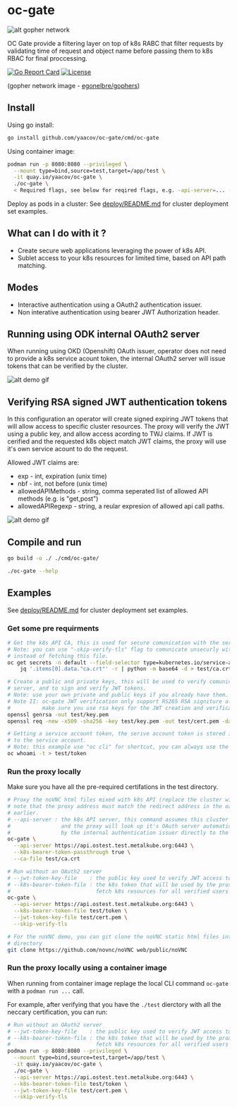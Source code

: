 # oc-gate

![alt gopher network](https://raw.githubusercontent.com/yaacov/oc-gate/main/web/public/network-side.png)

OC Gate provide a filtering layer on top of k8s RABC that filter requests by validating time of request
and object name before passing them to k8s RBAC for final proccessing.

[![Go Report Card](https://goreportcard.com/badge/github.com/yaacov/oc-gate)](https://goreportcard.com/report/github.com/yaacov/oc-gate)
[![License](https://img.shields.io/badge/License-Apache%202.0-blue.svg)](https://opensource.org/licenses/Apache-2.0)

(gopher network image - [egonelbre/gophers](https://github.com/egonelbre/gophers))

## Install

Using go install:

``` bash
go install github.com/yaacov/oc-gate/cmd/oc-gate
```

Using container image:

``` bash
podman run -p 8080:8080 --privileged \
  --mount type=bind,source=test,target=/app/test \
  -it quay.io/yaacov/oc-gate \
  ./oc-gate \
  < Required flags, see below for reqired flags, e.g. -api-server=... -ca-file=...  >
```

Deploy as pods in a cluster:
See [deploy/README.md](/deploy) for cluster deployment set examples.

## What can I do with it ?

- Create secure web applications leveraging the power of k8s API.
- Sublet access to your k8s resources for limited time, based on API path matching.

## Modes

- Interactive authentication using a OAuth2 authentication issuer.
- Non interative authentication using bearer JWT Authorization header.

## Running using ODK internal OAuth2 server

When running using OKD (Openshift) OAuth issuer, operator does not need to provide a k8s service acount token,
the internal OAuth2 server will issue tokens that can be verified by the cluster.

![alt demo gif](https://raw.githubusercontent.com/yaacov/oc-gate/main/web/public/using_okd_oauth.gif)

## Verifying RSA signed JWT authentication tokens

In this configuration an operator will create signed expiring JWT tokens that will
allow access to specific cluster resources. The proxy will verify the JWT using a
public key, and allow access acording to TWJ claims. If JWT is cerified and the requested
k8s object match JWT claims, the proxy will use it's own service acount to do the request.

Allowed JWT claims are:

- exp - int, expiration (unix time)
- nbf - int, not before (unix time)
- allowedAPIMethods - string, comma seperated list of allowed API methods (e.g. is "get,post")
- allowedAPIRegexp - string, a reular expresion of allowed api call paths.

![alt demo gif](https://raw.githubusercontent.com/yaacov/oc-gate/main/web/public/custom_tokens.gif)

## Compile and run

``` bash
go build -o ./ ./cmd/oc-gate/

./oc-gate --help
```

## Examples

See [deploy/README.md](/deploy) for cluster deployment set examples.

### Get some pre requirments

```bash
# Get the k8s API CA, this is used for secure comunication with the server.
# Note: you can use "-skip-verify-tls" flag to comunicate unsecurly with server
# instead of fetching this file.
oc get secrets -n default --field-selector type=kubernetes.io/service-account-token -o json | \
    jq '.items[0].data."ca.crt"' -r | python -m base64 -d > test/ca.crt

# Create a public and private keys, this will be used to verify comunication with the oc-gate
# server, and to sign and verify JWT tokens.
# Note: use your own private and public keys if you already have them.
# Note II: oc-gate JWT verification only support RS265 RSA signiture algorithm
#          make sure you use rsa keys for the JWT creation and verification.
openssl genrsa -out test/key.pem
openssl req -new -x509 -sha256 -key test/key.pem -out test/cert.pem -days 3650

# Getting a service account token, the serive account token is stored in a secret matched
# to the service account.
# Note: this example use "oc cli" for shortcut, you can always use the secret to get the token.
oc whoami -t > test/token
```

### Run the proxy locally

Make sure you have all the pre-required certifations in the test directory.

``` bash
# Proxy the noVNC html files mixed with k8s API (replace the cluster with one you own)
# note that the proxy address must match the redirect address in the oauthclient CR we created
# earlier.
# --api-server : the k8s API server, this command assumes this cluster is an OKD (Openshift) cluster
#                and the proxy will look up it's OAuth server automatically and pass tokens provided
#                by the internal authentication issuer directly to the cluster.
oc-gate \
  --api-server https://api.ostest.test.metalkube.org:6443 \
  --k8s-bearer-token-passthrough true \
  --ca-file test/ca.crt

# Run without an OAuth2 server
# --jwt-token-key-file    : the public key used to verify JWT access tokens
# --k8s-bearer-token-file : the k8s token that will be used by the proxy to 
#                           fetch k8s resources for all verified users
oc-gate \
  --api-server https://api.ostest.test.metalkube.org:6443 \
  --k8s-bearer-token-file test/token \
  --jwt-token-key-file test/cert.pem \
  --skip-verify-tls

# For the noVNC demo, you can git clone the noVNC static html files into the `web/public`
# directory
git clone https://github.com/novnc/noVNC web/public/noVNC
```

### Run the proxy locally using a container image

When running from container image replage the local CLI command `oc-gate` with a `podman run ...` call.

For example, after verifying that you have the `./test` dierctory with all the neccary certification,
you can run:

``` bash
# Run without an OAuth2 server
# --jwt-token-key-file    : the public key used to verify JWT access tokens
# --k8s-bearer-token-file : the k8s token that will be used by the proxy to 
#                           fetch k8s resources for all verified users
podman run -p 8080:8080 --privileged \
  --mount type=bind,source=test,target=/app/test \
  -it quay.io/yaacov/oc-gate \
  ./oc-gate \
  --api-server https://api.ostest.test.metalkube.org:6443 \
  --k8s-bearer-token-file test/token \
  --jwt-token-key-file test/cert.pem \
  --skip-verify-tls
```
